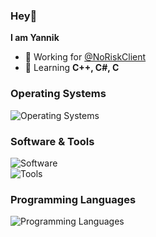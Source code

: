 ### Hey👋

**I am Yannik**

- 🔮 Working for [@NoRiskClient](https://github.com/NoRiskClient/)
- 🦺 Learning **C++, C#, C** 

### Operating Systems
![Operating Systems](https://skillicons.dev/icons?i=windows,linux)

### Software & Tools
![Software](https://skillicons.dev/icons?i=docker,vscode,idea,mongodb,mysql)
<br>
![Tools](https://skillicons.dev/icons?i=github,git,gradle,maven,nodejs,discordjs,cloudflare)


### Programming Languages
![Programming Languages](https://skillicons.dev/icons?i=kotlin,java,js,ts,py,css,html,lua,)
